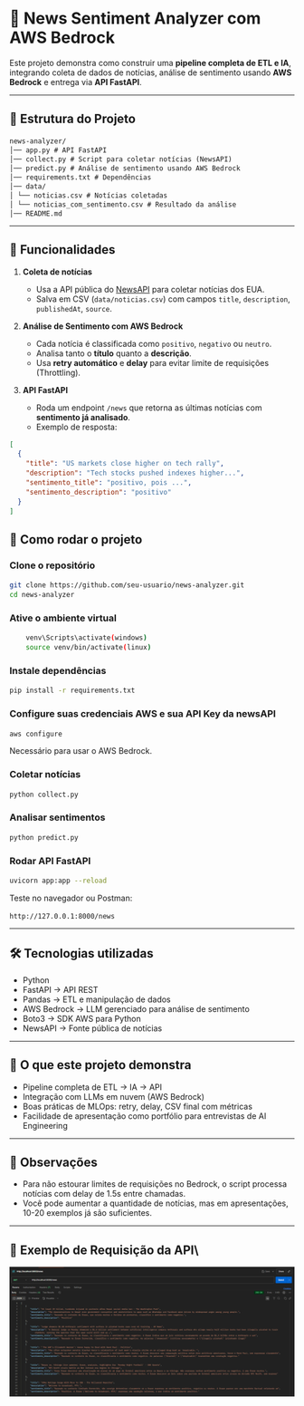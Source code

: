 # 📰 News Sentiment Analyzer com AWS Bedrock

Este projeto demonstra como construir uma **pipeline completa de ETL e IA**, integrando coleta de dados de notícias, análise de sentimento usando **AWS Bedrock** e entrega via **API FastAPI**.

---

## 📂 Estrutura do Projeto

```
news-analyzer/
│── app.py # API FastAPI
│── collect.py # Script para coletar notícias (NewsAPI)
│── predict.py # Análise de sentimento usando AWS Bedrock
│── requirements.txt # Dependências
│── data/
│ └── noticias.csv # Notícias coletadas
│ └── noticias_com_sentimento.csv # Resultado da análise
│── README.md
```

---

## 🧩 Funcionalidades

1. **Coleta de notícias**  
   - Usa a API pública do [NewsAPI](https://newsapi.org/) para coletar notícias dos EUA.  
   - Salva em CSV (`data/noticias.csv`) com campos `title`, `description`, `publishedAt`, `source`.

2. **Análise de Sentimento com AWS Bedrock**  
   - Cada notícia é classificada como `positivo`, `negativo` ou `neutro`.  
   - Analisa tanto o **título** quanto a **descrição**.  
   - Usa **retry automático** e **delay** para evitar limite de requisições (Throttling).

3. **API FastAPI**  
   - Roda um endpoint `/news` que retorna as últimas notícias com **sentimento já analisado**.  
   - Exemplo de resposta:

```json
[
  {
    "title": "US markets close higher on tech rally",
    "description": "Tech stocks pushed indexes higher...",
    "sentimento_title": "positivo, pois ...",
    "sentimento_description": "positivo"
  }
]
```

## 🚀 Como rodar o projeto

### Clone o repositório

```bash
git clone https://github.com/seu-usuario/news-analyzer.git
cd news-analyzer
```
### Ative o ambiente virtual

```bash
    venv\Scripts\activate(windows)
    source venv/bin/activate(linux)
```

### Instale dependências

```bash
pip install -r requirements.txt
```

### Configure suas credenciais AWS e sua API Key da newsAPI

```bash
aws configure
```

Necessário para usar o AWS Bedrock.

### Coletar notícias

```bash
python collect.py
```

### Analisar sentimentos

```bash
python predict.py
```

### Rodar API FastAPI

```bash
uvicorn app:app --reload
```

Teste no navegador ou Postman:

`http://127.0.0.1:8000/news`

---

## 🛠 Tecnologias utilizadas

- Python 
- FastAPI → API REST
- Pandas → ETL e manipulação de dados
- AWS Bedrock → LLM gerenciado para análise de sentimento
- Boto3 → SDK AWS para Python
- NewsAPI → Fonte pública de notícias

---

## 🎯 O que este projeto demonstra

- Pipeline completa de ETL → IA → API
- Integração com LLMs em nuvem (AWS Bedrock)
- Boas práticas de MLOps: retry, delay, CSV final com métricas
- Facilidade de apresentação como portfólio para entrevistas de AI Engineering

---

## 📌 Observações

- Para não estourar limites de requisições no Bedrock, o script processa notícias com delay de 1.5s entre chamadas.
- Você pode aumentar a quantidade de notícias, mas em apresentações, 10-20 exemplos já são suficientes.

---

## 📸 Exemplo de Requisição da API\

![alt text](image.png)




